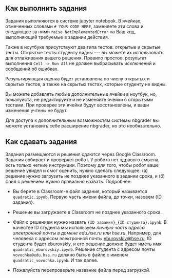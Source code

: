 
Как выполнить задания
---------------------

Задания выполняются в системе jupyter notebook. В ячейках, отмеченных словами
`# YOUR CODE HERE`, заменяете эти слова и следующее за ними `raise NotImplementedError`
на Ваш код, выполняющий требуемые в задании действия.

Также в ноутбуке присутствуют два типа тестов: открытые и скрытые тесты. Открытые
тесты студенту видны --- вы можете их использовать для отлаживания вашего решения. 
Правило простое: результат выполнения `Cell -> Run All` не должен выбрасывать
исключений и сообщений об ошибках.

Результирующая оценка будет установлена по числу открытых и скрытых тестов, а также на скрытых тестах, которые студенту не видны.

Вы можете добавлять любые дополнительные ячейки в ноутбук, но, пожалуйста,
не редактируйте и не изменяйте ячейки с открытыми тестами. При проверке
эти ячейки будут восстановлены, и ваши изменения учтены не будут.

Для доступа к дополнительным возможностям системы nbgrader вы можете установить себе
расширение nbgrader, но это необязательно.


Как сдавать задания
-------------------

Задания размещаются и решения сдаются через Google Classroom. Задания собирает и проверяет робот. У робота нет здравого смысла, есть только четкие инструкции. Поэтому для того, чтобы робот ваше решение увидел и смог оценить, нужно сделать следующее: (а) решение нужно загрузить не позднее указанного в задании срока, и (б) файл с решением нужно правильно назвать. Подробнее: 

- Вы берете в Classroom-е файл задания, который называется `quadratic.ipynb`.
  Первую часть имени файла, до точки, назовем {ID задания}.

- Решение вы загружаете в Classroom не позднее указанного срока.

- Файл с решением нужно назвать `{ID задания}_{ID студента}.ipynb`. В качестве ID студента мы используем *личную часть адреса электронной почты в домене edu.hse.ru или hse.ru*. Например,  для человека с адресом электронной почты eburovskiy@hse.ru, ID студента будет eburovskiy, и его решение должно будет иметь имя `quadratic_eburovskiy.ipynb`. Решение студента с адресом почты `vovochka@edu.hse.ru` должно быть в файле с именем `quadratic_vovochka.ipynb`. И так далее.

- Пожалуйста перепроверьте название файла перед загрузкой. 
